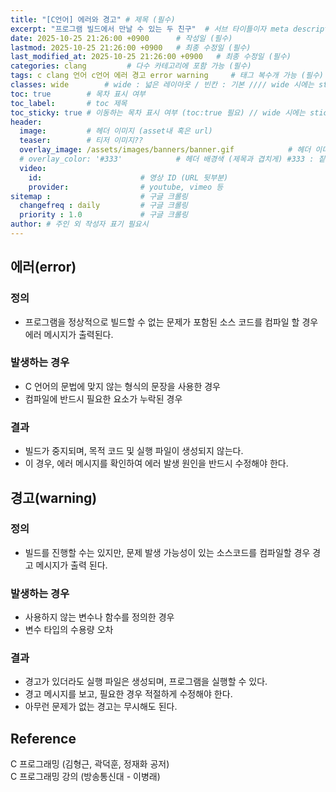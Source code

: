 ```yaml
---
title: "[C언어] 에러와 경고" # 제목 (필수)
excerpt: "프로그램 빌드에서 만날 수 있는 두 친구"  # 서브 타이틀이자 meta description (필수)
date: 2025-10-25 21:26:00 +0900      # 작성일 (필수)
lastmod: 2025-10-25 21:26:00 +0900   # 최종 수정일 (필수)
last_modified_at: 2025-10-25 21:26:00 +0900   # 최종 수정일 (필수)
categories: clang         # 다수 카테고리에 포함 가능 (필수)
tags: c clang 언어 c언어 에러 경고 error warning     # 태그 복수개 가능 (필수)
classes: wide        # wide : 넓은 레이아웃 / 빈칸 : 기본 //// wide 시에는 sticky toc 불가
toc: true        # 목차 표시 여부
toc_label:       # toc 제목
toc_sticky: true # 이동하는 목차 표시 여부 (toc:true 필요) // wide 시에는 sticky toc 불가
header: 
  image:         # 헤더 이미지 (asset내 혹은 url)
  teaser:        # 티저 이미지??
  overlay_image: /assets/images/banners/banner.gif            # 헤더 이미지 (제목과 겹치게)
  # overlay_color: '#333'            # 헤더 배경색 (제목과 겹치게) #333 : 짙은 회색 (필수)
  video:
    id:                      # 영상 ID (URL 뒷부분)
    provider:                # youtube, vimeo 등
sitemap :                    # 구글 크롤링
  changefreq : daily         # 구글 크롤링
  priority : 1.0             # 구글 크롤링
author: # 주인 외 작성자 표기 필요시
---
```

<!--postNo: 20251025_006-->

## 에러(error)  

### 정의  

- 프로그램을 정상적으로 빌드할 수 없는 문제가 포함된 소스 코드를 컴파일 할 경우 에러 메시지가 출력된다.  

### 발생하는 경우  

- C 언어의 문법에 맞지 않는 형식의 문장을 사용한 경우  
- 컴파일에 반드시 필요한 요소가 누락된 경우  

### 결과  

- 빌드가 중지되며, 목적 코드 및 실행 파일이 생성되지 않는다.  
- 이 경우, 에러 메시지를 확인하여 에러 발생 원인을 반드시 수정해야 한다.  


## 경고(warning)  

### 정의  

- 빌드를 진행할 수는 있지만, 문제 발생 가능성이 있는 소스코드를 컴파일할 경우 경고 메시지가 출력 된다.  

### 발생하는 경우  

- 사용하지 않는 변수나 함수를 정의한 경우  
- 변수 타입의 수용량 오차  

### 결과  

- 경고가 있더라도 실행 파일은 생성되며, 프로그램을 실행할 수 있다.  
- 경고 메시지를 보고, 필요한 경우 적절하게 수정해야 한다.  
- 아무런 문제가 없는 경고는 무시해도 된다.  

## Reference  

C 프로그래밍 (김형근, 곽덕훈, 정재화 공저)  
C 프로그래밍 강의 (방송통신대 - 이병래)  
